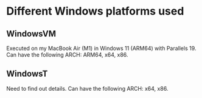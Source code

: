 # Different Windows platforms used

## WindowsVM

Executed on my MacBook Air (M1) in Windows 11 (ARM64) with Parallels 19.
Can have the following ARCH: ARM64, x64, x86.

## WindowsT

Need to find out details.
Can have the following ARCH: x64, x86.
